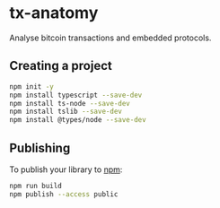 # tx-anatomy

Analyse bitcoin transactions and embedded protocols.

## Creating a project

```bash
npm init -y
npm install typescript --save-dev
npm install ts-node --save-dev
npm install tslib --save-dev
npm install @types/node --save-dev
```

## Publishing

To publish your library to [npm](https://www.npmjs.com):

```bash
npm run build
npm publish --access public
```
